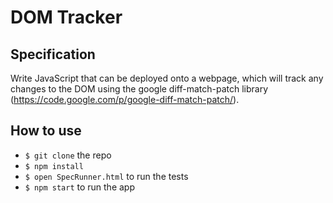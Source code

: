 # DOM Tracker

## Specification

Write JavaScript that can be deployed onto a webpage, which will track any changes to the DOM using the
google diff-match-patch library (https://code.google.com/p/google-diff-match-patch/).

## How to use

- ``$ git clone`` the repo
- ``$ npm install``
- ``$ open SpecRunner.html`` to run the tests
- ``$ npm start`` to run the app

